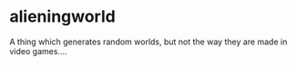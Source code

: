 # alieningworld

A thing which generates random worlds, but not the way they are made in video games....
